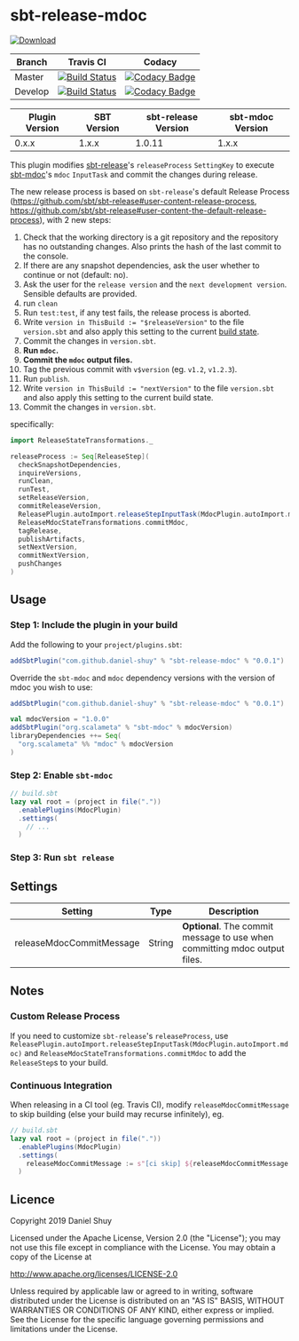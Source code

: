 # sbt-release-mdoc

[![Download](https://api.bintray.com/packages/daniel-shuy/sbt-plugins/sbt-release-mdoc/images/download.svg)](https://bintray.com/daniel-shuy/sbt-plugins/sbt-release-mdoc/_latestVersion)

| Branch  | Travis CI                                                                                                                                    | Codacy                                                                                                                                                                                                                                                                                         |
| ------- | -------------------------------------------------------------------------------------------------------------------------------------------- | ---------------------------------------------------------------------------------------------------------------------------------------------------------------------------------------------------------------------------------------------------------------------------------------------- |
| Master  | [![Build Status](https://travis-ci.org/daniel-shuy/sbt-release-mdoc.svg?branch=master)](https://travis-ci.org/daniel-shuy/sbt-release-mdoc)  | [![Codacy Badge](https://api.codacy.com/project/badge/Grade/7200688e08804c60bbf9cd9107811aaa?branch=master)](https://www.codacy.com/app/daniel-shuy/sbt-release-mdoc?utm_source=github.com&amp;utm_medium=referral&amp;utm_content=daniel-shuy/sbt-release-mdoc&amp;utm_campaign=Badge_Grade)  |
| Develop | [![Build Status](https://travis-ci.org/daniel-shuy/sbt-release-mdoc.svg?branch=develop)](https://travis-ci.org/daniel-shuy/sbt-release-mdoc) | [![Codacy Badge](https://api.codacy.com/project/badge/Grade/7200688e08804c60bbf9cd9107811aaa?branch=develop)](https://www.codacy.com/app/daniel-shuy/sbt-release-mdoc?utm_source=github.com&amp;utm_medium=referral&amp;utm_content=daniel-shuy/sbt-release-mdoc&amp;utm_campaign=Badge_Grade) |

| Plugin Version | SBT Version   | sbt-release Version | sbt-mdoc Version |
| -------------- | ------------- | ------------------- | ---------------- |
| 0.x.x          | 1.x.x         | 1.0.11              | 1.x.x            |

This plugin modifies [sbt-release](https://github.com/sbt/sbt-release)'s `releaseProcess` `SettingKey` to execute [sbt-mdoc](https://scalameta.org/mdoc/docs/installation.html#sbt)'s `mdoc` `InputTask` and commit the changes during release.

The new release process is based on `sbt-release`'s default Release Process (<https://github.com/sbt/sbt-release#user-content-release-process>, <https://github.com/sbt/sbt-release#user-content-the-default-release-process>), with 2 new steps:

1. Check that the working directory is a git repository and the repository has no outstanding changes. Also prints the hash of the last commit to the console.
2. If there are any snapshot dependencies, ask the user whether to continue or not (default: no).
3. Ask the user for the `release version` and the `next development version`. Sensible defaults are provided.
4. run `clean`
5. Run `test:test`, if any test fails, the release process is aborted.
6. Write `version in ThisBuild := "$releaseVersion"` to the file `version.sbt` and also apply this setting to the current [build state](http://www.scala-sbt.org/release/docs/Build-State.html).
7. Commit the changes in `version.sbt`.
8. **Run `mdoc`.**
9. **Commit the `mdoc` output files.**
10. Tag the previous commit with `v$version` (eg. `v1.2`, `v1.2.3`).
11. Run `publish`.
12. Write `version in ThisBuild := "nextVersion"` to the file `version.sbt` and also apply this setting to the current build state.
13. Commit the changes in `version.sbt`.
 
specifically:
```scala
import ReleaseStateTransformations._

releaseProcess := Seq[ReleaseStep](
  checkSnapshotDependencies,
  inquireVersions,
  runClean,
  runTest,
  setReleaseVersion,
  commitReleaseVersion,
  ReleasePlugin.autoImport.releaseStepInputTask(MdocPlugin.autoImport.mdoc),
  ReleaseMdocStateTransformations.commitMdoc,
  tagRelease,
  publishArtifacts,
  setNextVersion,
  commitNextVersion,
  pushChanges
)
```

## Usage

### Step 1: Include the plugin in your build

Add the following to your `project/plugins.sbt`:
```scala
addSbtPlugin("com.github.daniel-shuy" % "sbt-release-mdoc" % "0.0.1")
```

Override the `sbt-mdoc` and `mdoc` dependency versions with the version of mdoc you wish to use:
```scala
addSbtPlugin("com.github.daniel-shuy" % "sbt-release-mdoc" % "0.0.1")

val mdocVersion = "1.0.0"
addSbtPlugin("org.scalameta" % "sbt-mdoc" % mdocVersion)
libraryDependencies ++= Seq(
  "org.scalameta" %% "mdoc" % mdocVersion
)
```

### Step 2: Enable `sbt-mdoc`

```scala
// build.sbt
lazy val root = (project in file("."))
  .enablePlugins(MdocPlugin)
  .settings(
    // ...
  )
```

### Step 3: Run `sbt release`

## Settings

| Setting                                     | Type                         | Description                                                                |
| ------------------------------------------- | ---------------------------- | -------------------------------------------------------------------------- |
| releaseMdocCommitMessage                    | String                       | __Optional__. The commit message to use when committing mdoc output files. |

## Notes

### Custom Release Process

If you need to customize `sbt-release`'s `releaseProcess`, use `ReleasePlugin.autoImport.releaseStepInputTask(MdocPlugin.autoImport.mdoc)` and `ReleaseMdocStateTransformations.commitMdoc` to add the `ReleaseStep`s to your build.

### Continuous Integration

When releasing in a CI tool (eg. Travis CI), modify `releaseMdocCommitMessage` to skip building (else your build may recurse infinitely), eg.
```scala
// build.sbt
lazy val root = (project in file("."))
  .enablePlugins(MdocPlugin)
  .settings(
    releaseMdocCommitMessage := s"[ci skip] ${releaseMdocCommitMessage.value}"
  )
```

## Licence

Copyright 2019 Daniel Shuy

Licensed under the Apache License, Version 2.0 (the "License"); you may not use this file except in compliance with the License. You may obtain a copy of the License at

<http://www.apache.org/licenses/LICENSE-2.0>

Unless required by applicable law or agreed to in writing, software distributed under the License is distributed on an "AS IS" BASIS, WITHOUT WARRANTIES OR CONDITIONS OF ANY KIND, either express or implied. See the License for the specific language governing permissions and limitations under the License.
